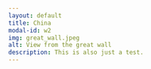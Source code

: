 ```yaml
---
layout: default
title: China
modal-id: w2
img: great_wall.jpeg
alt: View from the great wall
description: This is also just a test. 
---
```

